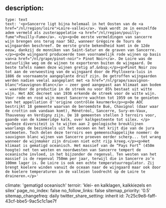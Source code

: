 description:
  -
    type: text
    text: '<p>Sancerre ligt bijna helemaal in het Oosten van de <a href="/nl/region/loire">Loire-vallei</a>. Vaak wordt ze in eenzelfde adem vermeld als zusterappelatie <a href="/nl/region/pouilly-fume">Pouilly-Fume</a>. </p><p>De eerste vermeldingen van sancerre wijn brengen ons terug naar 582, wanneer Grégoire de Tours de wijngaarden beschreef. De eerste grote bekendheid komt in de 12de eeuw, dankzij de monniken van Saint-Satur en de graven van Sancerre. </p><p>De wijngaard produceerde toen voornamelijk rode wijnen op basis van<a href="/nl/grape/pinot-noir"> Pinot Noir</a>. De Loire was de natuurlijke weg om de wijnen te exporteren buiten de wijngaard. De beste tafels namen deze wijnen gretig af.&nbsp;</p><p>Pinot Noir zou tot aan de verwoesting van de wijngaard door de Phylloxera-luis in 1886 de voornaamste aangeplante druif zijn. De getroffen wijngaarden werden nadien veelal aangeplant met <a href="/nl/grape/sauvignon-blanc">Sauvignon-Blanc</a> – zeer goed aangepast aan klimaat aan bodem – waardoor de productie in de streek nu voor 85% bestaat uit witte wijn. Het AOC decreet van 1936 erkende de streek voor de witte wijn. Voor rode en rosé wijn moest Sancerre wachten tot 1959 om te genieten van het appellation d''origine contrôlée keurmerk</p><p>De AOC bestrijkt 18 gemeente waarvan de beroemdste Bué, Chavignol (daar waar de crottin ook vandaan komt), Ménétréol, Sancerre, Sury-en-Vaux, Thauvenay en Verdigny zijn. De 18 gemeenten stellen 3 terroirs voor, gaande van de kimmeridge kalk, over kalkgesteente tot silex. </p><p>Deze diversiteit is te wijten aan 2 geologische breuklijnen waarlangs de bezinksels uit het eoceen en het krijt die van de jura ontmoeten. Toch delen deze terroirs een gemeenschappelijke noemer: de sauvignon blanc wijnen van Sancerre proeven eerder scherp... tot wrang wanneer de wijnmaker zijn druiven niet echt rijp kreeg.</p><p>Het klimaat is gematigd oceanisch. Het massief van de “Pays Fort” (450m hoogte) net ten westen en noordwesten van Sancerre tempert de oceanische invloed, in het bijzonder de regenval. Ten westen van het massief is de regenval 750mm per jaar, terwijl die in Sancerre zo’n 100mm lager is. De Loire is ook een echte temperatuurregulator. Zij brengt koelere winden vanuit de oceaan naar de wijngaard maar ook door de koelere temperaturen in de valleien loodrecht op de Loire te draineren.</p>'
climate: 'gematigd oceanisch'
terroir: 'klei- en kalklagen, kalkkiezels en silex'
page_no_index: false
no_follow_links: false
sitemap_priority: '0.5'
sitemap_changefreq: daily
twitter_share_setting: inherit
id: 7c25c9e8-faff-43cf-bbe5-9ac5c1c1ae7f
